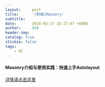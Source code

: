 ```yaml
---
layout:     post
title:      '[转载]Masonry'
subtitle:   
date:       2016-03-17 10:17:47 +0800
author:     920
header-img: 
catalog: true
stickie: false
tags:
    - OC
---
```


#### Masonry介绍与使用实践：快速上手Autolayout

[详情请点击这里](http://www.cocoachina.com/articles/10702)